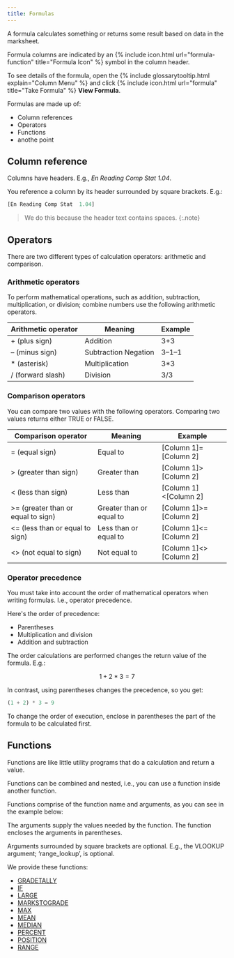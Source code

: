 ```yaml
---
title: Formulas
---
```


A formula calculates something or returns some result based on data in the marksheet.

Formula columns are indicated by an {% include icon.html url="formula-function" title="Formula Icon" %} symbol in the column header.

To see details of the formula, open the {% include glossarytooltip.html explain="Column Menu" %} and click {% include icon.html url="formula" title="Take Formula" %} **View Formula**.

Formulas are made up of: 

* Column references
* Operators
* Functions
* anothe point

## Column reference

Columns have headers. E.g., *En Reading Comp Stat  1.04*.

You reference a column by its header surrounded by square brackets. E.g.:

~~~ sql
[En Reading Comp Stat  1.04]
~~~

> We do this because the header text contains spaces.
{:.note}

## Operators

There are two different types of calculation operators: arithmetic and comparison.

### Arithmetic operators

To perform mathematical operations, such as addition, subtraction, multiplication, or division; combine numbers use the following arithmetic operators.

| Arithmetic operator | Meaning              | Example |
| ------------------- | -------------------- | ------- |
| + (plus sign)       | Addition             | 3+3     |
| – (minus sign)      | Subtraction Negation | 3–1–1   |
| * (asterisk)        | Multiplication       | 3*3     |
| / (forward slash)   | Division             | 3/3     |

### Comparison operators  

You can compare two values with the following operators. Comparing two values returns either TRUE or FALSE.

| Comparison operator                | Meaning                  | Example |
| ---------------------------------- | ------------------------ | ------- |
| = (equal sign)                     | Equal to                 | [Column 1]=[Column 2]   |
| > (greater than sign)              | Greater than             | [Column 1]>[Column 2]   |
| < (less than sign)                 | Less than                | [Column 1]<[Column 2]   |
| >= (greater than or equal to sign) | Greater than or equal to | [Column 1]>=[Column 2]  |
| <= (less than or equal to sign)    | Less than or equal to    | [Column 1]<=[Column 2]  |
| <> (not equal to sign)             | Not equal to             | [Column 1]<>[Column 2]  |

### Operator precedence

You must take into account the order of mathematical operators when writing formulas. I.e., operator precedence. 

Here's the order of precedence:

* Parentheses
* Multiplication and division
* Addition and subtraction

The order calculations are performed changes the return value of the formula. E.g.:

~~~ math
1 + 2 * 3 = 7
~~~

In contrast, using parentheses changes the precedence, so you get:

~~~ sql
(1 + 2) * 3 = 9
~~~

To change the order of execution, enclose in parentheses the part of the formula to be calculated first.



## Functions

Functions are like little utility programs that do a calculation and return a value. 

Functions can be combined and nested, i.e., you can use a function inside another function.

Functions comprise of the function name and arguments, as you can see in the example below:

The arguments supply the values needed by the function. The function encloses the arguments in parentheses.

Arguments surrounded by square brackets are optional. E.g., the VLOOKUP argument; ‘range_lookup’, is optional.

We provide these functions:

* [GRADETALLY](functions/gradetally)
* [IF](functions/if)
* [LARGE](functions/large)
* [MARKSTOGRADE](functions/markstograde)
* [MAX](functions/max)
* [MEAN](functions/mean)
* [MEDIAN](functions/median)
* [PERCENT](functions/percentage)
* [POSITION](functions/position)
* [RANGE](functions/range)

